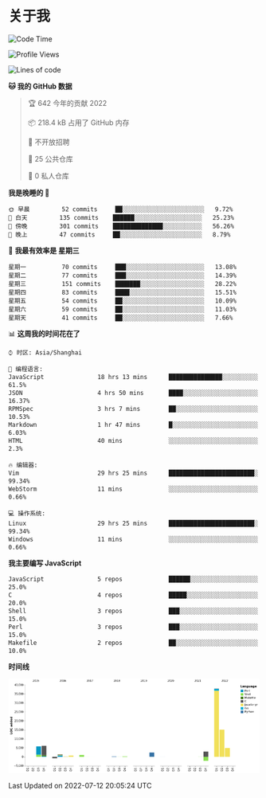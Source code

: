 # 关于我

<!--START_SECTION:waka-->
![Code Time](http://img.shields.io/badge/Code%20Time-0%20secs-blue)

![Profile Views](http://img.shields.io/badge/%E4%B8%AA%E4%BA%BA%E5%B0%81%E9%9D%A2%E8%A7%82%E7%9C%8B%E6%AC%A1%E6%95%B0-17-blue)

![Lines of code](https://img.shields.io/badge/%E4%BB%8E%E3%80%8C%E4%BD%A0%E5%A5%BD%E4%B8%96%E7%95%8C%E3%80%8D%E6%88%91%E5%B7%B2%E7%BB%8F%E5%86%99%E4%BA%86-76%20Thousand%20%E8%A1%8C%E4%BB%A3%E7%A0%81-blue)

**🐱 我的 GitHub 数据** 

> 🏆 642 今年的贡献 2022
 > 
> 📦 218.4 kB 占用了 GitHub 内存 
 > 
> 🚫 不开放招聘
 > 
> 📜 25 公共仓库 
 > 
> 🔑 0 私人仓库  
 > 
**我是晚睡的 🦉** 

```text
🌞 早晨         52 commits     ██░░░░░░░░░░░░░░░░░░░░░░░   9.72% 
🌆 白天         135 commits    ██████░░░░░░░░░░░░░░░░░░░   25.23% 
🌃 傍晚         301 commits    ██████████████░░░░░░░░░░░   56.26% 
🌙 晚上         47 commits     ██░░░░░░░░░░░░░░░░░░░░░░░   8.79%

```
📅 **我最有效率是 星期三** 

```text
星期一          70 commits     ███░░░░░░░░░░░░░░░░░░░░░░   13.08% 
星期二          77 commits     ███░░░░░░░░░░░░░░░░░░░░░░   14.39% 
星期三          151 commits    ███████░░░░░░░░░░░░░░░░░░   28.22% 
星期四          83 commits     ████░░░░░░░░░░░░░░░░░░░░░   15.51% 
星期五          54 commits     ██░░░░░░░░░░░░░░░░░░░░░░░   10.09% 
星期六          59 commits     ██░░░░░░░░░░░░░░░░░░░░░░░   11.03% 
星期天          41 commits     ██░░░░░░░░░░░░░░░░░░░░░░░   7.66%

```


📊 **这周我的时间花在了** 

```text
⌚︎ 时区: Asia/Shanghai

💬 编程语言: 
JavaScript               18 hrs 13 mins      ███████████████░░░░░░░░░░   61.5% 
JSON                     4 hrs 50 mins       ████░░░░░░░░░░░░░░░░░░░░░   16.37% 
RPMSpec                  3 hrs 7 mins        ██░░░░░░░░░░░░░░░░░░░░░░░   10.53% 
Markdown                 1 hr 47 mins        █░░░░░░░░░░░░░░░░░░░░░░░░   6.03% 
HTML                     40 mins             ░░░░░░░░░░░░░░░░░░░░░░░░░   2.3%

🔥 编辑器: 
Vim                      29 hrs 25 mins      ████████████████████████░   99.34% 
WebStorm                 11 mins             ░░░░░░░░░░░░░░░░░░░░░░░░░   0.66%

💻 操作系统: 
Linux                    29 hrs 25 mins      ████████████████████████░   99.34% 
Windows                  11 mins             ░░░░░░░░░░░░░░░░░░░░░░░░░   0.66%

```

**我主要编写 JavaScript** 

```text
JavaScript               5 repos             ██████░░░░░░░░░░░░░░░░░░░   25.0% 
C                        4 repos             █████░░░░░░░░░░░░░░░░░░░░   20.0% 
Shell                    3 repos             ███░░░░░░░░░░░░░░░░░░░░░░   15.0% 
Perl                     3 repos             ███░░░░░░░░░░░░░░░░░░░░░░   15.0% 
Makefile                 2 repos             ██░░░░░░░░░░░░░░░░░░░░░░░   10.0%

```


**时间线**

![Chart not found](https://raw.githubusercontent.com/Arondight/Arondight/master/charts/bar_graph.png) 


 Last Updated on 2022-07-12 20:05:24 UTC
<!--END_SECTION:waka-->
